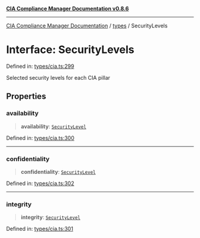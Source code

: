 [**CIA Compliance Manager Documentation v0.8.6**](../../README.md)

***

[CIA Compliance Manager Documentation](../../modules.md) / [types](../README.md) / SecurityLevels

# Interface: SecurityLevels

Defined in: [types/cia.ts:299](https://github.com/Hack23/cia-compliance-manager/blob/050a250237d6f621490781dbdf95155919f35aed/src/types/cia.ts#L299)

Selected security levels for each CIA pillar

## Properties

### availability

> **availability**: [`SecurityLevel`](../../index/type-aliases/SecurityLevel.md)

Defined in: [types/cia.ts:300](https://github.com/Hack23/cia-compliance-manager/blob/050a250237d6f621490781dbdf95155919f35aed/src/types/cia.ts#L300)

***

### confidentiality

> **confidentiality**: [`SecurityLevel`](../../index/type-aliases/SecurityLevel.md)

Defined in: [types/cia.ts:302](https://github.com/Hack23/cia-compliance-manager/blob/050a250237d6f621490781dbdf95155919f35aed/src/types/cia.ts#L302)

***

### integrity

> **integrity**: [`SecurityLevel`](../../index/type-aliases/SecurityLevel.md)

Defined in: [types/cia.ts:301](https://github.com/Hack23/cia-compliance-manager/blob/050a250237d6f621490781dbdf95155919f35aed/src/types/cia.ts#L301)
